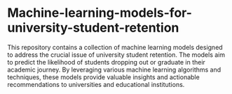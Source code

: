 # Machine-learning-models-for-university-student-retention
 This repository contains a collection of machine learning models designed to address the crucial issue of university student retention. The models aim to predict the likelihood of students dropping out or graduate in their academic journey. By leveraging various machine learning algorithms and techniques, these models provide valuable insights and actionable recommendations to universities and educational institutions.
